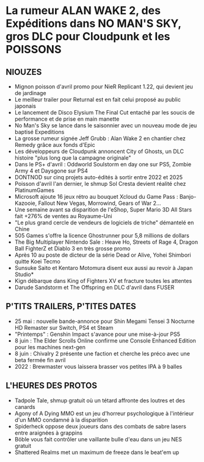 # La rumeur ALAN WAKE 2, des Expéditions dans NO MAN'S SKY, gros DLC pour Cloudpunk et les POISSONS

## NIOUZES

- Mignon poisson d'avril promo pour NieR Replicant 1.22, qui devient jeu de jardinage
- Le meilleur trailer pour Returnal est en fait celui proposé au public japonais
- Le lancement de Disco Elysium The Final Cut entaché par les soucis de performance et de prise en main manette
- No Man's Sky se lance dans le saisonnier avec un nouveau mode de jeu baptisé Expeditions
- La grosse rumeur signée Jeff Grubb : Alan Wake 2 en chantier chez Remedy grâce aux fonds d'Epic
- Les développeurs de Cloudpunk annoncent City of Ghosts, un DLC histoire "plus long que la campagne originale"
- Dans le PS+ d'avril : Oddworld Soulstorm en day one sur PS5, Zombie Army 4 et Daysgone sur PS4
- DONTNOD sur cinq projets auto-édités à sortir entre 2022 et 2025
- Poisson d'avril l'an dernier, le shmup Sol Cresta devient réalité chez PlatinumGames
- Microsoft ajoute 16 jeux rétro au bouquet Xcloud du Game Pass : Banjo-Kazooie, Fallout New Vegas, Morrowind, Gears of War 2...
- Une semaine avant sa disparition de l'eShop, Super Mario 3D All Stars fait +276% de ventes au Royaume-Uni
- "Le plus grand cercle de vendeurs de logiciels de triche" démantelé en Chine
- 505 Games s'offre la licence Ghostrunner pour 5,8 millions de dollars
- The Big Multiplayer Nintendo Sale : Heave Ho, Streets of Rage 4, Dragon Ball FighterZ et Diablo 3 en très grosse promo
- Après 10 au poste de dicteur de la série Dead or Alive, Yohei Shimbori quitte Koei Tecmo
- Sunsuke Saito et Kentaro Motomura disent eux aussi au revoir à Japan Studio*
- Kign débarque dans King of Fighters XV et fracture toutes les attentes
- Darude Sandstorm et The Offspring en DLC d'avril dans FUSER

## P'TITS TRAILERS, P'TITES DATES

- 25 mai : nouvelle bande-annonce pour Shin Megami Tensei 3 Nocturne HD Remaster sur Switch, PS4 et Steam
- "Printemps" : Genshin Impact s'avance pour une mise-à-jour PS5
- 8 juin : The Elder Scrolls Online confirme une Console Enhanced Edition pour les machines next-gen
- 8 juin : Chivalry 2 présente une faction et cherche les préco avec une beta fermée fin avril
- 2022 : Brewmaster vous laissera brasser vos petites IPA à 9 balles

## L'HEURES DES PROTOS

- Tadpole Tale, shmup gratuit où un tétard affronte des loutres et des canards
- Agony of A Dying MMO est un jeu d'horreur psychologique à l'intérieur d'un MMO condamné à la disparition
- Spiderheck oppose deux joueurs dans des combats de sabre lasers entre araignées à grappins
- Böble vous fait contrôler une vaillante bulle d'eau dans un jeu NES gratuit
- Shattered Realms met un maximum de freeze dans le beat'em up
